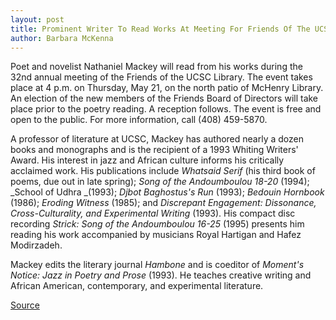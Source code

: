 ```yaml
---
layout: post
title: Prominent Writer To Read Works At Meeting For Friends Of The UCSC Library
author: Barbara McKenna
---
```


Poet and novelist Nathaniel Mackey will read from his works during the 32nd annual meeting of the Friends of the UCSC Library. The event takes place at 4 p.m. on Thursday, May 21, on the north patio of McHenry Library. An election of the new members of the Friends Board of Directors will take place prior to the poetry reading. A reception follows. The event is free and open to the public. For more information, call (408) 459-5870.

A professor of literature at UCSC, Mackey has authored nearly a dozen books and monographs and is the recipient of a 1993 Whiting Writers' Award. His interest in jazz and African culture informs his critically acclaimed work. His publications include _Whatsaid Serif_ (his third book of poems, due out in late spring); _Song of the Andoumboulou 18-20_ (1994); _School of Udhra _(1993); _Djbot Baghostus's Run_ (1993); _Bedouin Hornbook_ (1986); _Eroding Witness_ (1985); and _Discrepant Engagement: Dissonance, Cross-Culturality, and Experimental Writing_ (1993). His compact disc recording _Strick: Song of the Andoumboulou 16-25_ (1995) presents him reading his work accompanied by musicians Royal Hartigan and Hafez Modirzadeh.

Mackey edits the literary journal _Hambone_ and is coeditor of _Moment's Notice: Jazz in Poetry and Prose_ (1993). He teaches creative writing and African American, contemporary, and experimental literature.

[Source](http://www1.ucsc.edu/oncampus/currents/97-98/05-18/library.htm "Permalink to Friends of the UCSC Library meeting: 5-18-98")
